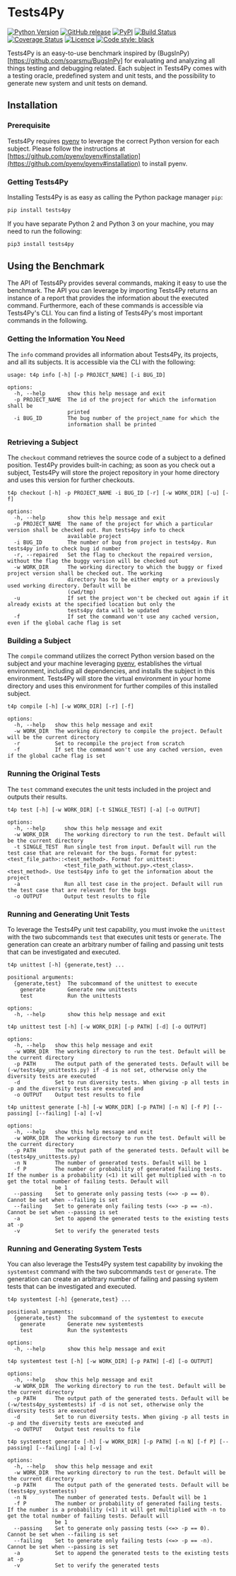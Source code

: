 # Tests4Py

[![Python Version](https://img.shields.io/pypi/pyversions/tests4py)](https://pypi.org/project/tests4py/)
[![GitHub release](https://img.shields.io/github/v/release/smythi93/Tests4Py)](https://img.shields.io/github/v/release/smythi93/tests4py)
[![PyPI](https://img.shields.io/pypi/v/tests4py)](https://pypi.org/project/tests4py/)
[![Build Status](https://img.shields.io/github/actions/workflow/status/smythi93/Tests4Py/test-tests4py.yml?branch=main)](https://img.shields.io/github/actions/workflow/status/smythi93/Tests4Py/test-tests4py.yml?branch=main)
[![Coverage Status](https://coveralls.io/repos/github/smythi93/Tests4Py/badge.svg?branch=main)](https://coveralls.io/github/smythi93/Tests4Py?branch=main)
[![Licence](https://img.shields.io/github/license/smythi93/tests4py)](https://img.shields.io/github/license/smythi93/tests4py)
[![Code style: black](https://img.shields.io/badge/code%20style-black-000000.svg)](https://github.com/psf/black)

Tests4Py is an easy-to-use benchmark inspired by (BugsInPy)[https://github.com/soarsmu/BugsInPy] for evaluating and analyzing all things testing and debugging related.
Each subject in Tests4Py comes with a testing oracle, predefined system and unit tests, and the possibility to generate new system and unit tests on demand.

## Installation

### Prerequisite

Tests4Py requires [pyenv](https://github.com/pyenv/pyenv) to leverage the correct Python version for each subject. 
Please follow the instructions at [https://github.com/pyenv/pyenv#installation](https://github.com/pyenv/pyenv#installation) to install pyenv.

### Getting Tests4Py

Installing Tests4Py is as easy as calling the Python package manager `pip`:
```sh
pip install tests4py
```
If you have separate Python 2 and Python 3 on your machine, you may need to run the following:
```sh
pip3 install tests4py
```

## Using the Benchmark

The API of Tests4Py provides several commands, making it easy to use the benchmark.
The API you can leverage by importing Tests4Py returns an instance of a report that provides the information about the executed command.
Furthermore, each of these commands is accessible via Tests4Py's CLI.
You can find a listing of Tests4Py's most important commands in the following.

### Getting the Information You Need

The `info` command provides all information about Tests4Py, its projects, and all its subjects.
It is accessible via the CLI with the following:
```
usage: t4p info [-h] [-p PROJECT_NAME] [-i BUG_ID]

options:
  -h, --help       show this help message and exit
  -p PROJECT_NAME  The id of the project for which the information shall be
                   printed
  -i BUG_ID        The bug number of the project_name for which the
                   information shall be printed
```

### Retrieving a Subject 

The `checkout` command retrieves the source code of a subject to a defined position. Test4Py provides built-in caching; as soon as you check out a subject, Tests4Py will store the project repository in your home directory and uses this version for further checkouts.

```
t4p checkout [-h] -p PROJECT_NAME -i BUG_ID [-r] [-w WORK_DIR] [-u] [-f]

options:
  -h, --help       show this help message and exit
  -p PROJECT_NAME  The name of the project for which a particular version shall be checked out. Run tests4py info to check
                   available project
  -i BUG_ID        The number of bug from project in tests4py. Run tests4py info to check bug id number
  -r, --repaired   Set the flag to checkout the repaired version, without the flag the buggy version will be checked out
  -w WORK_DIR      The working directory to which the buggy or fixed project version shall be checked out. The working
                   directory has to be either empty or a previously used working directory. Default will be
                   (cwd/tmp)
  -u               If set the project won't be checked out again if it already exists at the specified location but only the
                   tests4py data will be updated
  -f               If set the command won't use any cached version, even if the global cache flag is set
```

### Building a Subject

The `compile` command utilizes the correct Python version based on the subject and your machine leveraging [pyenv](https://github.com/pyenv/pyenv), establishes the virtual environment, including all dependencies, and installs the subject in this environment. Tests4Py will store the virtual environment in your home directory and uses this environment for further compiles of this installed subject.

```
t4p compile [-h] [-w WORK_DIR] [-r] [-f]

options:
  -h, --help   show this help message and exit
  -w WORK_DIR  The working directory to compile the project. Default will be the current directory
  -r           Set to recompile the project from scratch
  -f           If set the command won't use any cached version, even if the global cache flag is set
```

### Running the Original Tests

The `test` command executes the unit tests included in the project and outputs their results.

```
t4p test [-h] [-w WORK_DIR] [-t SINGLE_TEST] [-a] [-o OUTPUT]

options:
  -h, --help      show this help message and exit
  -w WORK_DIR     The working directory to run the test. Default will be the current directory
  -t SINGLE_TEST  Run single test from input. Default will run the test case that are relevant for the bugs. Format for pytest: <test_file_path>::<test_method>. Format for unittest:
                  <test_file_path_without.py>.<test_class>.<test_method>. Use tests4py info to get the information about the project
  -a              Run all test case in the project. Default will run the test case that are relevant for the bugs
  -o OUTPUT       Output test results to file

```

### Running and Generating Unit Tests

To leverage the Tests4Py unit test capability, you must invoke the `unittest` with the two subcommands `test` that 
executes unit tests or `generate`. The generation can create an arbitrary number of failing and passing unit tests that 
can be investigated and executed.
```
t4p unittest [-h] {generate,test} ...

positional arguments:
  {generate,test}  The subcommand of the unittest to execute
    generate       Generate new unittests
    test           Run the unittests

options:
  -h, --help       show this help message and exit
```
```
t4p unittest test [-h] [-w WORK_DIR] [-p PATH] [-d] [-o OUTPUT]

options:
  -h, --help   show this help message and exit
  -w WORK_DIR  The working directory to run the test. Default will be the current directory
  -p PATH      The output path of the generated tests. Default will be (-w/tests4py_unittests.py) if -d is not set, otherwise only the diversity tests are executed
  -d           Set to run diversity tests. When giving -p all tests in -p and the diversity tests are executed and
  -o OUTPUT    Output test results to file

```
```
t4p unittest generate [-h] [-w WORK_DIR] [-p PATH] [-n N] [-f P] [--passing] [--failing] [-a] [-v]

options:
  -h, --help   show this help message and exit
  -w WORK_DIR  The working directory to run the test. Default will be the current directory
  -p PATH      The output path of the generated tests. Default will be (tests4py_unittests.py)
  -n N         The number of generated tests. Default will be 1
  -f P         The number or probability of generated failing tests. If the number is a probability (<1) it will get multiplied with -n to get the total number of failing tests. Default will
               be 1
  --passing    Set to generate only passing tests (<=> -p == 0). Cannot be set when --failing is set
  --failing    Set to generate only failing tests (<=> -p == -n). Cannot be set when --passing is set
  -a           Set to append the generated tests to the existing tests at -p
  -v           Set to verify the generated tests

```

### Running and Generating System Tests

You can also leverage the Tests4Py system test capability by invoking the `systemtest` command with the two subcommands 
`test` or `generate`. The generation can create an arbitrary number of failing and passing system tests that can be 
investigated and executed.

```
t4p systemtest [-h] {generate,test} ...

positional arguments:
  {generate,test}  The subcommand of the systemtest to execute
    generate       Generate new systemtests
    test           Run the systemtests

options:
  -h, --help       show this help message and exit
```

```
t4p systemtest test [-h] [-w WORK_DIR] [-p PATH] [-d] [-o OUTPUT]

options:
  -h, --help   show this help message and exit
  -w WORK_DIR  The working directory to run the test. Default will be the current directory
  -p PATH      The output path of the generated tests. Default will be (-w/tests4py_systemtests) if -d is not set, otherwise only the diversity tests are executed
  -d           Set to run diversity tests. When giving -p all tests in -p and the diversity tests are executed and
  -o OUTPUT    Output test results to file
```

```
t4p systemtest generate [-h] [-w WORK_DIR] [-p PATH] [-n N] [-f P] [--passing] [--failing] [-a] [-v]

options:
  -h, --help   show this help message and exit
  -w WORK_DIR  The working directory to run the test. Default will be the current directory
  -p PATH      The output path of the generated tests. Default will be (tests4py_systemtests)
  -n N         The number of generated tests. Default will be 1
  -f P         The number or probability of generated failing tests. If the number is a probability (<1) it will get multiplied with -n to get the total number of failing tests. Default will
               be 1
  --passing    Set to generate only passing tests (<=> -p == 0). Cannot be set when --failing is set
  --failing    Set to generate only failing tests (<=> -p == -n). Cannot be set when --passing is set
  -a           Set to append the generated tests to the existing tests at -p
  -v           Set to verify the generated tests
```
